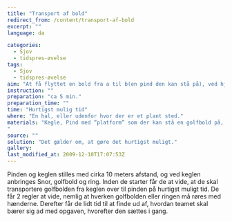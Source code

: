 ```yaml
---
title: "Transport af bold"
redirect_from: /content/transport-af-bold
excerpt: ""
language: da

categories: 
  - Sjov
  - tidspres-øvelse
tags: 
  - Sjov
  - tidspres-øvelse
aim: "At få flyttet en bold fra a til b(en pind den kan stå på), ved hjælp en ring og nogle snorer. "
instruction: ""
preparation: "ca 5 min."
preparation_time: ""
time: "Hurtigst mulig tid"
where: "En hal, eller udenfor hvor der er et plant sted."
materials: "Kegle, Pind med ”platform” som der kan stå en golfbold på, Golfbol, Ring (nøglering), 4x 1m lang bomuldssnor
"
source: ""
solution: "Det gælder om, at gøre det hurtigst muligt."
gallery:
last_modified_at: 2009-12-10T17:07:53Z
---
```

Pinden og keglen stilles med cirka 10 meters afstand, og ved keglen anbringes Snor, golfbold og ring. Inden de starter får de at vide, at de skal transportere golfbolden fra keglen over til pinden på hurtigst muligt tid. De får 2 regler at vide, nemlig at hverken golfbolden eller ringen må røres med hænderne. Derefter får de lidt tid til at finde ud af, hvordan teamet skal bærer sig ad med opgaven, hvorefter den sættes i gang.
